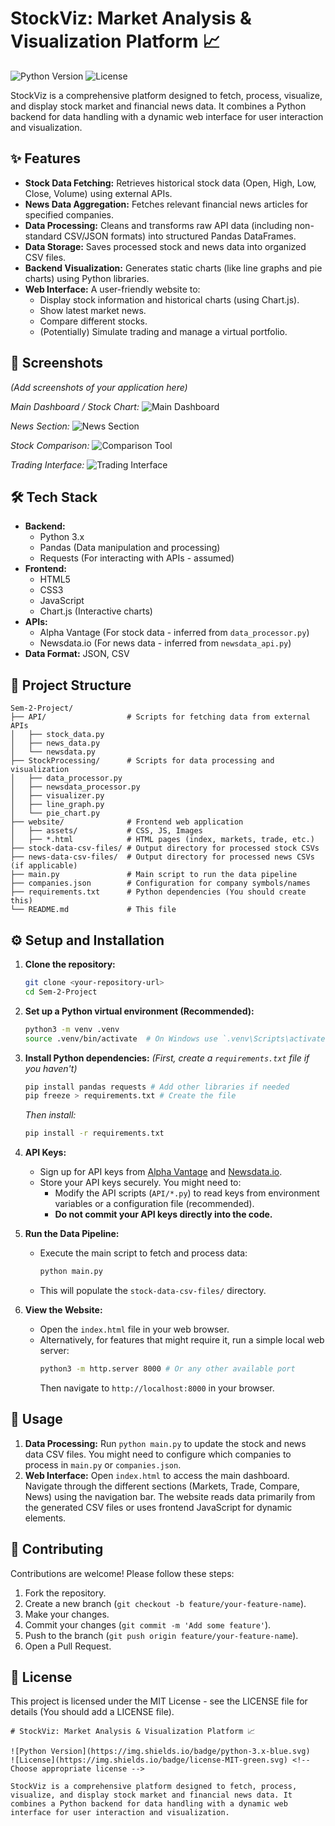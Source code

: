 # StockViz: Market Analysis & Visualization Platform 📈

![Python Version](https://img.shields.io/badge/python-3.x-blue.svg)
![License](https://img.shields.io/badge/license-MIT-green.svg) <!-- Choose appropriate license -->

StockViz is a comprehensive platform designed to fetch, process, visualize, and display stock market and financial news data. It combines a Python backend for data handling with a dynamic web interface for user interaction and visualization.

## ✨ Features

*   **Stock Data Fetching:** Retrieves historical stock data (Open, High, Low, Close, Volume) using external APIs.
*   **News Data Aggregation:** Fetches relevant financial news articles for specified companies.
*   **Data Processing:** Cleans and transforms raw API data (including non-standard CSV/JSON formats) into structured Pandas DataFrames.
*   **Data Storage:** Saves processed stock and news data into organized CSV files.
*   **Backend Visualization:** Generates static charts (like line graphs and pie charts) using Python libraries.
*   **Web Interface:** A user-friendly website to:
    *   Display stock information and historical charts (using Chart.js).
    *   Show latest market news.
    *   Compare different stocks.
    *   (Potentially) Simulate trading and manage a virtual portfolio.

## 📸 Screenshots

*(Add screenshots of your application here)*

*Main Dashboard / Stock Chart:*
![Main Dashboard](./website/images/Main.png)

*News Section:*
![News Section](./website/images/News.png)

*Stock Comparison:*
![Comparison Tool](./website/images/Compare.png)

*Trading Interface:*
![Trading Interface](./website/images/Trade.png)

## 🛠️ Tech Stack

*   **Backend:**
    *   Python 3.x
    *   Pandas (Data manipulation and processing)
    *   Requests (For interacting with APIs - assumed)
*   **Frontend:**
    *   HTML5
    *   CSS3
    *   JavaScript
    *   Chart.js (Interactive charts)
*   **APIs:**
    *   Alpha Vantage (For stock data - inferred from `data_processor.py`)
    *   Newsdata.io (For news data - inferred from `newsdata_api.py`)
*   **Data Format:** JSON, CSV

## 📁 Project Structure

```
Sem-2-Project/
├── API/                  # Scripts for fetching data from external APIs
│   ├── stock_data.py
│   ├── news_data.py
│   └── newsdata.py
├── StockProcessing/      # Scripts for data processing and visualization
│   ├── data_processor.py
│   ├── newsdata_processor.py
│   ├── visualizer.py
│   ├── line_graph.py
│   └── pie_chart.py
├── website/              # Frontend web application
│   ├── assets/           # CSS, JS, Images
│   ├── *.html            # HTML pages (index, markets, trade, etc.)
├── stock-data-csv-files/ # Output directory for processed stock CSVs
├── news-data-csv-files/  # Output directory for processed news CSVs (if applicable)
├── main.py               # Main script to run the data pipeline
├── companies.json        # Configuration for company symbols/names
├── requirements.txt      # Python dependencies (You should create this)
└── README.md             # This file
```

## ⚙️ Setup and Installation

1.  **Clone the repository:**
    ```bash
    git clone <your-repository-url>
    cd Sem-2-Project
    ```

2.  **Set up a Python virtual environment (Recommended):**
    ```bash
    python3 -m venv .venv
    source .venv/bin/activate  # On Windows use `.venv\Scripts\activate`
    ```

3.  **Install Python dependencies:**
    *(First, create a `requirements.txt` file if you haven't)*
    ```bash
    pip install pandas requests # Add other libraries if needed
    pip freeze > requirements.txt # Create the file
    ```
    *Then install:*
    ```bash
    pip install -r requirements.txt
    ```

4.  **API Keys:**
    *   Sign up for API keys from [Alpha Vantage](https://www.alphavantage.co/) and [Newsdata.io](https://newsdata.io/).
    *   Store your API keys securely. You might need to:
        *   Modify the API scripts (`API/*.py`) to read keys from environment variables or a configuration file (recommended).
        *   **Do not commit your API keys directly into the code.**

5.  **Run the Data Pipeline:**
    *   Execute the main script to fetch and process data:
        ```bash
        python main.py
        ```
    *   This will populate the `stock-data-csv-files/` directory.

6.  **View the Website:**
    *   Open the `index.html` file in your web browser.
    *   Alternatively, for features that might require it, run a simple local web server:
        ```bash
        python3 -m http.server 8000 # Or any other available port
        ```
        Then navigate to `http://localhost:8000` in your browser.

## 🚀 Usage

1.  **Data Processing:** Run `python main.py` to update the stock and news data CSV files. You might need to configure which companies to process in `main.py` or `companies.json`.
2.  **Web Interface:** Open `index.html` to access the main dashboard. Navigate through the different sections (Markets, Trade, Compare, News) using the navigation bar. The website reads data primarily from the generated CSV files or uses frontend JavaScript for dynamic elements.

## 🤝 Contributing

Contributions are welcome! Please follow these steps:

1.  Fork the repository.
2.  Create a new branch (`git checkout -b feature/your-feature-name`).
3.  Make your changes.
4.  Commit your changes (`git commit -m 'Add some feature'`).
5.  Push to the branch (`git push origin feature/your-feature-name`).
6.  Open a Pull Request.

## 📄 License

This project is licensed under the MIT License - see the LICENSE file for details (You should add a LICENSE file).
```# filepath: /Users/manan/Documents/GitHub/Sem-2-Project/README.md
# StockViz: Market Analysis & Visualization Platform 📈

![Python Version](https://img.shields.io/badge/python-3.x-blue.svg)
![License](https://img.shields.io/badge/license-MIT-green.svg) <!-- Choose appropriate license -->

StockViz is a comprehensive platform designed to fetch, process, visualize, and display stock market and financial news data. It combines a Python backend for data handling with a dynamic web interface for user interaction and visualization.
